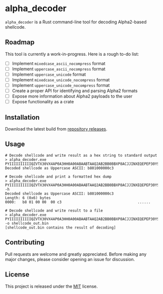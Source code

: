 # alpha_decoder

`alpha_decoder` is a Rust command-line tool for decoding Alpha2-based shellcode.

## Roadmap

This tool is currently a work-in-progress. Here is a rough to-do list:

- [ ] Implement `mixedcase_ascii_nocompress` format
- [ ] Implement `uppercase_ascii_nocompress` format
- [ ] Implement `uppercase_unicode` format
- [ ] Implement `mixedcase_unicode_nocompress` format
- [ ] Implement `uppercase_unicode_nocompress` format
- [ ] Create a proper API for identifying and parsing Alpha2 formats
- [ ] Expose more information about Alpha2 payloads to the user
- [ ] Expose functionality as a crate

## Installation
Download the latest build from [repository releases](https://github.com/LeoCodes21/alpha_decoder/releases).

## Usage

```
# Decode shellcode and write result as a hex string to standard output
> alpha_decoder.exe PYIIIIIIIIIIQZVTX30VX4AP0A3HH0A00ABAABTAAQ2AB2BB0BBXP8ACJJINXEQEPEP30YSA
Decoded shellcode as Uppercase ASCII: b801000000c3

# Decode shellcode and print a formatted hex dump
> alpha_decoder.exe PYIIIIIIIIIIQZVTX30VX4AP0A3HH0A00ABAABTAAQ2AB2BB0BBXP8ACJJINXEQEPEP30YSA -h
Decoded shellcode as Uppercase ASCII: b801000000c3
Length: 6 (0x6) bytes
0000:   b8 01 00 00  00 c3                                   ......

# Decode shellcode and write result to a file
> alpha_decoder.exe PYIIIIIIIIIIQZVTX30VX4AP0A3HH0A00ABAABTAAQ2AB2BB0BBXP8ACJJINXEQEPEP30YSA -o shellcode_out.bin
[shellcode_out.bin contains the result of decoding]
```

## Contributing
Pull requests are welcome and greatly appreciated. Before making any major changes, please consider opening an issue for discussion.

## License
This project is released under the [MIT](https://choosealicense.com/licenses/mit/) license.